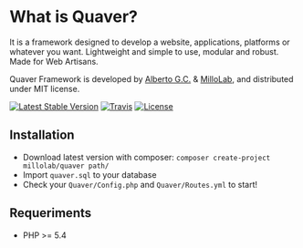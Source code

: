 What is Quaver?
===============
It is a framework designed to develop a website, applications, platforms or whatever you want. Lightweight and simple to use, modular and robust. Made for Web Artisans.

Quaver Framework is developed by [Alberto G.C.](https://github.com/albertogcatalan) & [MilloLab](http://millolab.com), and distributed under MIT license.

[![Latest Stable Version](https://img.shields.io/packagist/v/millolab/quaver.svg?style=flat-square)](https://packagist.org/packages/millolab/quaver) [![Travis](https://img.shields.io/travis/MilloLab/quaver.svg?branch=master&style=flat-square)](https://travis-ci.org/MilloLab/quaver) [![License](https://img.shields.io/packagist/l/millolab/quaver.svg?style=flat-square)](https://packagist.org/packages/millolab/quaver)

Installation
------------
* Download latest version with composer: `composer create-project millolab/quaver path/`
* Import `quaver.sql` to your database
* Check your `Quaver/Config.php` and `Quaver/Routes.yml` to start!


Requeriments
------------
* PHP >= 5.4
